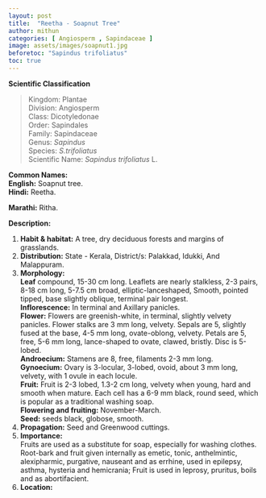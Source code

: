 ```yaml
---
layout: post
title:  "Reetha - Soapnut Tree"
author: mithun
categories: [ Angiosperm , Sapindaceae ]
image: assets/images/soapnut1.jpg
beforetoc: "Sapindus trifoliatus"
toc: true
---
```


**Scientific Classification**  
>Kingdom:			Plantae  
>Division:			Angiosperm  
>Class:				Dicotyledonae  
>Order:				Sapindales  
>Family:			Sapindaceae  
>Genus:				*Sapindus*  
>Species:			*S.trifoliatus*  
>Scientific Name:	*Sapindus trifoliatus* L.  
  
**Common Names:**  
**English:**                           Soapnut tree.  
**Hindi:**                              Reetha.  
 
**Marathi:**               Ritha.  
  
**Description:**  
1. **Habit & habitat:**  A tree, dry deciduous forests and margins of grasslands.  
2. **Distribution:**  State - Kerala, District/s: Palakkad, Idukki, And Malappuram.  
3. **Morphology:**  
**Leaf** compound, 15-30 cm long. Leaflets are nearly stalkless, 2-3 pairs, 8-18 cm long, 5-7.5 cm broad, elliptic-lanceshaped, Smooth, pointed tipped, base slightly oblique, terminal pair longest.  
**Inflorescence:** In terminal and Axillary panicles.  
**Flower:** Flowers are greenish-white, in terminal, slightly velvety panicles. Flower stalks are 3 mm long, velvety. Sepals are 5, slightly fused at the base, 4-5 mm long, ovate-oblong, velvety. Petals are 5, free, 5-6 mm long, lance-shaped to ovate, clawed, bristly. Disc is 5-lobed.  
**Androecium:** Stamens are 8, free, filaments 2-3 mm long.  
**Gynoecium:**  Ovary is 3-locular, 3-lobed, ovoid, about 3 mm long, velvety, with 1 ovule in each locule.  
**Fruit:**  Fruit is 2-3 lobed, 1.3-2 cm long, velvety when young, hard and smooth when mature. Each cell has a 6-9 mm black, round seed, which is popular as a traditional washing soap.  
**Flowering and fruiting:** November-March.  
**Seed:** seeds black, globose, smooth.  
4. **Propagation:** Seed and Greenwood cuttings.  
5. **Importance:**  
Fruits are used as a substitute for soap, especially for washing clothes. Root-bark and fruit given internally as emetic, tonic, anthelmintic, alexipharmic, purgative, nauseant and as errhine, used in epilepsy, asthma, hysteria and hemicrania; Fruit is used in leprosy, pruritus, boils and as abortifacient.  
6. **Location:**   
